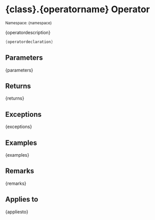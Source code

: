 # {class}.{operatorname} Operator
<small>Namespace: {namespace}</small>

{operatordescription}

```cs
{operatordeclaration}
```

## Parameters
{parameters}
## Returns
{returns}
## Exceptions
{exceptions}
## Examples
{examples}
## Remarks
{remarks}
## Applies to
{appliesto}